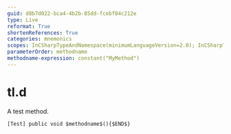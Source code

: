 ```yaml
---
guid: d8b7d022-bca4-4b2b-85dd-fcebf84c212e
type: Live
reformat: True
shortenReferences: True
categories: mnemonics
scopes: InCSharpTypeAndNamespace(minimumLanguageVersion=2.0); InCSharpTypeMember(minimumLanguageVersion=2.0)
parameterOrder: methodname
methodname-expression: constant("MyMethod")
---
```


# tl.d

A test method.

```
[Test] public void $methodname$(){$END$}
```
